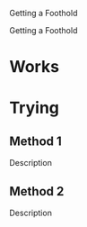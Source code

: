 Getting a Foothold

Getting a Foothold

# Works

# Trying
## Method 1
Description

## Method 2
Description
